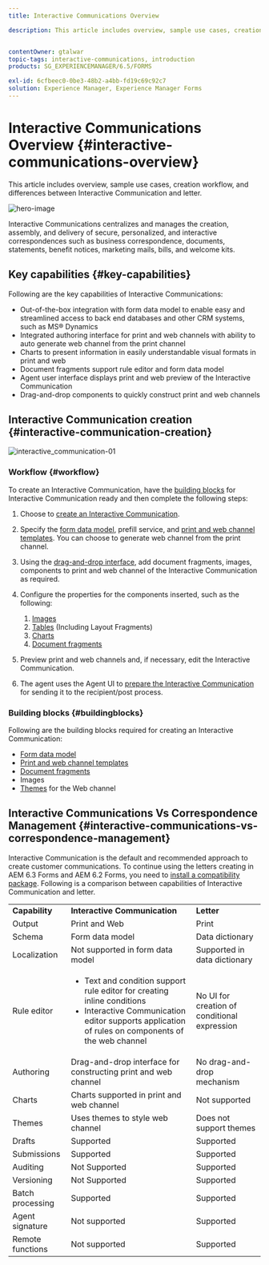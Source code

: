 ```yaml
---
title: Interactive Communications Overview

description: This article includes overview, sample use cases, creation workflow, and differences between Interactive Communication and letter.


contentOwner: gtalwar
topic-tags: interactive-communications, introduction
products: SG_EXPERIENCEMANAGER/6.5/FORMS

exl-id: 6cfbeec0-0be3-48b2-a4bb-fd19c69c92c7
solution: Experience Manager, Experience Manager Forms
---
```


# Interactive Communications Overview {#interactive-communications-overview}

This article includes overview, sample use cases, creation workflow, and differences between Interactive Communication and letter.

![hero-image](do-not-localize/correspondence-management.png)

Interactive Communications centralizes and manages the creation, assembly, and delivery of secure, personalized, and interactive correspondences such as business correspondence, documents, statements, benefit notices, marketing mails, bills, and welcome kits.

## Key capabilities {#key-capabilities}

Following are the key capabilities of Interactive Communications:

- Out-of-the-box integration with form data model to enable easy and streamlined access to back end databases and other CRM systems, such as MS® Dynamics
- Integrated authoring interface for print and web channels with ability to auto generate web channel from the print channel
- Charts to present information in easily understandable visual formats in print and web
- Document fragments support rule editor and form data model
- Agent user interface displays print and web preview of the Interactive Communication
- Drag-and-drop components to quickly construct print and web channels

## Interactive Communication creation {#interactive-communication-creation}

![interactive_communication-01](assets/interactive_communication-01.jpg)

### Workflow {#workflow}

To create an Interactive Communication, have the [building blocks](#buildingblocks) for Interactive Communication ready and then complete the following steps:

1. Choose to [create an Interactive Communication](/help/forms/using/create-interactive-communication.md).

1. Specify the [form data model](/help/forms/using/data-integration.md), prefill service, and [print and web channel templates](/help/forms/using/web-channel-print-channel.md). You can choose to generate web channel from the print channel.

1. Using the [drag-and-drop interface](/help/forms/using/introduction-interactive-communication-authoring.md), add document fragments, images, components to print and web channel of the Interactive Communication as required.
1. Configure the properties for the components inserted, such as the following:

   1. [Images](/help/forms/using/create-interactive-communication.md#step2)
   1. [Tables](/help/forms/using/create-interactive-communication.md#tables) (Including Layout Fragments)
   1. [Charts](/help/forms/using/chart-component-interactive-communications.md)
   1. [Document fragments](/help/forms/using/create-interactive-communication.md#document-fragment-properties)

1. Preview print and web channels and, if necessary, edit the Interactive Communication.
1. The agent uses the Agent UI to [prepare the Interactive Communication](/help/forms/using/prepare-send-interactive-communication.md) for sending it to the recipient/post process.

### Building blocks {#buildingblocks}

Following are the building blocks required for creating an Interactive Communication:

- [Form data model](/help/forms/using/data-integration.md)
- [Print and web channel templates](/help/forms/using/web-channel-print-channel.md)
- [Document fragments](/help/forms/using/document-fragments.md)
- Images
- [Themes](/help/forms/using/themes.md) for the Web channel

## Interactive Communications Vs Correspondence Management {#interactive-communications-vs-correspondence-management}

Interactive Communication is the default and recommended approach to create customer communications. To continue using the letters creating in AEM 6.3 Forms and AEM 6.2 Forms, you need to [install a compatibility package](/help/forms/using/compatibility-package.md). Following is a comparison between capabilities of Interactive Communication and letter.

<table>
 <tbody>
  <tr>
   <td><strong>Capability</strong></td>
   <td><strong>Interactive Communication</strong></td>
   <td><strong>Letter</strong></td>
  </tr>
  <tr>
   <td>Output</td>
   <td>Print and Web</td>
   <td>Print</td>
  </tr>
  <tr>
   <td>Schema</td>
   <td>Form data model </td>
   <td>Data dictionary </td>
  </tr>
  <tr>
   <td>Localization</td>
   <td>Not supported in form data model</td>
   <td>Supported in data dictionary</td>
  </tr>
  <tr>
   <td>Rule editor</td>
   <td>
    <ul>
     <li>Text and condition support rule editor for creating inline conditions</li>
     <li>Interactive Communication editor supports application of rules on components of the web channel</li>
    </ul> </td>
   <td>No UI for creation of conditional expression</td>
  </tr>
  <tr>
   <td>Authoring</td>
   <td>Drag-and-drop interface for constructing print and web channel</td>
   <td>No drag-and-drop mechanism </td>
  </tr>
  <tr>
   <td>Charts</td>
   <td>Charts supported in print and web channel</td>
   <td>Not supported</td>
  </tr>
  <tr>
   <td>Themes</td>
   <td>Uses themes to style web channel</td>
   <td>Does not support themes</td>
  </tr>
   <tr>
   <td>Drafts</td>
   <td>Supported</td>
   <td>Supported</td>
  </tr>
   <tr>
   <td>Submissions</td>
   <td>Supported</td>
   <td>Supported</td>
  </tr>
  <tr>
  <tr>
   <td>Auditing</td>
   <td>Not Supported</td>
   <td>Supported</td>
  </tr>
   <tr>
   <td>Versioning</td>
   <td>Not Supported</td>
   <td>Supported</td>
  </tr>
   <td>Batch processing</td>
   <td>Supported </td>
   <td>Supported</td>
  </tr>
  <tr>
   <td>Agent signature</td>
   <td>Not supported</td>
   <td>Supported</td>
  </tr>
  <tr>
   <td>Remote functions</td>
   <td>Not supported</td>
   <td>Supported</td>
  </tr>
 </tbody>
</table>
